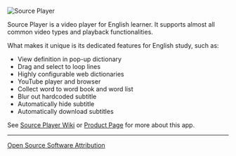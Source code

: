![Source Player](https://github.com/circleapps/sourceplayer/blob/master/popup_big.png)


Source Player is a video player for English learner. It supports almost all common video types and playback functionalities.

What makes it unique is its dedicated features for English study, such as:

* View definition in pop-up dictionary
* Drag and select to loop lines
* Highly configurable web dictionaries
* YouTube player and browser 
* Collect word to word book and word list
* Blur out hardcoded subtitle 
* Automatically hide subtitle 
* Automatically download subtitles
 

See [Source Player Wiki](https://github.com/circleapps/sourceplayer/wiki) or [Product Page](https://circleapps.co/) for more about this app.

------

[Open Source Software Attribution](https://github.com/circleapps/sourceplayer/wiki/Open-Source-Software-Attribution)
